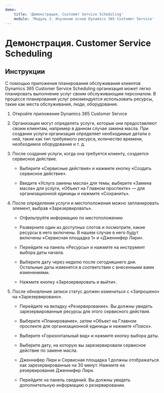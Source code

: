 ```yaml
---
demo:
    title: 'Демонстрация. Customer Service Scheduling'
    module: 'Модуль 3. Изучение основ Dynamics 365 Customer Service'
---
```


# Демонстрация. Customer Service Scheduling

## Инструкции

С помощью приложения планирования обслуживания клиентов Dynamics 365 Customer Service Scheduling организация может легко планировать выполнение услуг своим обслуживающим персоналом. В процессе планирования услуг рекомендуется использовать ресурсы, такие как места обслуживания, люди, оборудование. 

1. Откройте приложение Dynamics 365 Customer Service

2. Организации могут определять услуги, которые они предоставляют своим клиентам, например в данном случае замена масла. При создании услуги организация определяет необходимые детали о ней, такие как тип требуемого ресурса, количество времени, необходимое оборудование и т. д. 

 

3. После создания услуги, когда она требуется клиенту, создается сервисное действие. 

	- Выберите «Сервисные действия» и нажмите кнопку «Создать сервисное действие».

	- Введите «Услуга замены масла» для темы, выберите «Замена масла» для услуги, «Объект на Главном проспекте» — для организационной единицы и нажмите «Сохранить».

 

4. После определения услуги и местоположения можно запланировать элемент, выбрав «Зарезервировать».

	- Отфильтруйте информацию по местоположению 

	- Разверните один из доступных слотов и посмотрите, какие ресурсы в него включены. В нашем случае в него будут включены «Сервисная площадка 1» и «Дженнифер Лири».

	- Перейдите на панель «Ресурсы» и нажмите на инструмент выбора даты начала.

	- Выберите дату через неделю после сегодняшнего дня. Остальные даты изменятся в соответствии с внесенными вами изменениями. 

	- Нажмите кнопку «Зарезервировать и выйти».

 

5. После обновления записи статус должен измениться с «Запрошено» на «Зарезервировано».

	- Перейдите на вкладку «Резервирование». Вы должны увидеть зарезервированные ресурсы для этого сервисного действия.

	- Выберите «Планирование», затем «Объект на Главном проспекте для организационной единицы и нажмите «Поиск».

	- Выберите «Горизонтальный вид» и нажмите кнопку выбора даты.

	- Выберите дату, на которую вы зарезервировали сервисное действие по замене масла.

	- Дженнифер Лири и Сервисная площадка 1 должны отображаться как зарезервированные на 30 минут. Нажмите на резервирование Дженнифер Лири.

	- Перейдите на панель сведений. Вы должны увидеть дополнительную информацию о резервировании.
